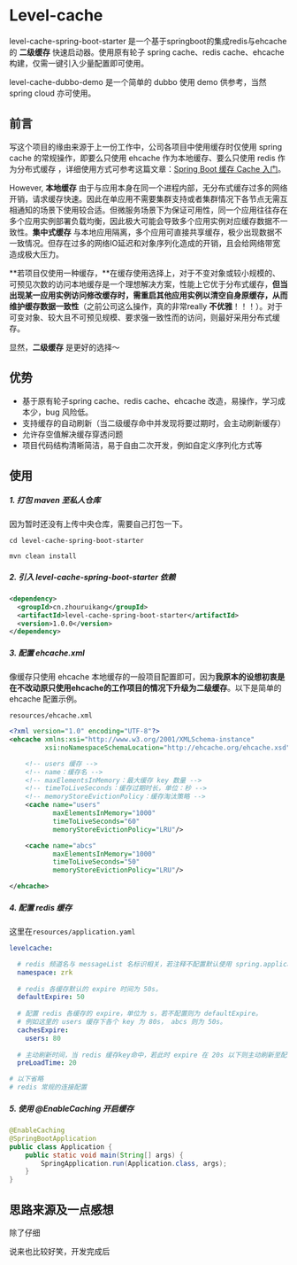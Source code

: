 # Level-cache

level-cache-spring-boot-starter 是一个基于springboot的集成redis与ehcache的 **二级缓存** 快速启动器。使用原有轮子 spring cache、redis cache、ehcache 构建，仅需一键引入少量配置即可使用。

level-cache-dubbo-demo 是一个简单的 dubbo 使用 demo 供参考，当然 spring cloud 亦可使用。

## 前言

写这个项目的缘由来源于上一份工作中，公司各项目中使用缓存时仅使用 spring cache 的常规操作，即要么只使用 ehcache 作为本地缓存、要么只使用 redis 作为分布式缓存 ，详细使用方式可参考这篇文章：[Spring Boot 缓存 Cache 入门](https://www.iocoder.cn/Spring-Boot/Cache/)。

However,  **本地缓存** 由于与应用本身在同一个进程内部，无分布式缓存过多的网络开销，请求缓存快速。因此在单应用不需要集群支持或者集群情况下各节点无需互相通知的场景下使用较合适。但微服务场景下为保证可用性，同一个应用往往存在多个应用实例部署负载均衡，因此极大可能会导致多个应用实例对应缓存数据不一致性。**集中式缓存** 与本地应用隔离，多个应用可直接共享缓存，极少出现数据不一致情况。但存在过多的网络IO延迟和对象序列化造成的开销，且会给网络带宽造成极大压力。

**若项目仅使用一种缓存，**在缓存使用选择上，对于不变对象或较小规模的、可预见次数的访问本地缓存是一个理想解决方案，性能上它优于分布式缓存，**但当出现某一应用实例访问修改缓存时，需重启其他应用实例以清空自身原缓存，从而维护缓存数据一致性**（之前公司这么操作，真的非常really **不优雅**！！！）。对于可变对象、较大且不可预见规模、要求强一致性而的访问，则最好采用分布式缓存。

显然，**二级缓存** 是更好的选择～


## 优势

- 基于原有轮子spring cache、redis cache、ehcache 改造，易操作，学习成本少，bug 风险低。
- 支持缓存的自动刷新（当二级缓存命中并发现将要过期时，会主动刷新缓存）
- 允许存空值解决缓存穿透问题
- 项目代码结构清晰简洁，易于自由二次开发，例如自定义序列化方式等

## 使用

##### 1. 打包 maven 至私人仓库

因为暂时还没有上传中央仓库，需要自己打包一下。

```shell
cd level-cache-spring-boot-starter

mvn clean install
```

##### 2. 引入 level-cache-spring-boot-starter 依赖

```xml
<dependency>
  <groupId>cn.zhouruikang</groupId>
  <artifactId>level-cache-spring-boot-starter</artifactId>
  <version>1.0.0</version>
</dependency>
```

##### 3. 配置 ehcache.xml

像缓存只使用 ehcache 本地缓存的一般项目配置即可，因为**我原本的设想初衷是在不改动原只使用ehcache的工作项目的情况下升级为二级缓存**。以下是简单的 ehcache 配置示例。

`resources/ehcache.xml`

```xml
<?xml version="1.0" encoding="UTF-8"?>
<ehcache xmlns:xsi="http://www.w3.org/2001/XMLSchema-instance"
         xsi:noNamespaceSchemaLocation="http://ehcache.org/ehcache.xsd">

    <!-- users 缓存 -->
    <!-- name：缓存名 -->
    <!-- maxElementsInMemory：最大缓存 key 数量 -->
    <!-- timeToLiveSeconds：缓存过期时长，单位：秒 -->
    <!-- memoryStoreEvictionPolicy：缓存淘汰策略 -->
    <cache name="users"
           maxElementsInMemory="1000"
           timeToLiveSeconds="60"
           memoryStoreEvictionPolicy="LRU"/>

    <cache name="abcs"
           maxElementsInMemory="1000"
           timeToLiveSeconds="50"
           memoryStoreEvictionPolicy="LRU"/>

</ehcache>
```

##### 4. 配置 redis 缓存

这里在`resources/application.yaml`

```yaml
levelcache:

  # redis 频道名与 messageList 名标识相关，若注释不配置默认使用 spring.application.name。
  namespace: zrk 
  
  # redis 各缓存默认的 expire 时间为 50s。
  defaultExpire: 50 
  
  # 配置 redis 各缓存的 expire，单位为 s，若不配置则为 defaultExpire。
  # 例如这里的 users 缓存下各个 key 为 80s， abcs 则为 50s。
  cachesExpire:
    users: 80 
    
  # 主动刷新时间，当 redis 缓存key命中，若此时 expire 在 20s 以下则主动刷新至配置的缓存时间。
  preLoadTime: 20 

# 以下省略 
# redis 常规的连接配置
```

##### 5. 使用 @EnableCaching 开启缓存

```java
@EnableCaching
@SpringBootApplication
public class Application {
    public static void main(String[] args) {
        SpringApplication.run(Application.class, args);
    }
}
```

## 思路来源及一点感想

除了仔细

说来也比较好笑，开发完成后



